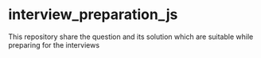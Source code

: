 # interview_preparation_js
This repository share the question and its solution which are suitable while preparing for the interviews
